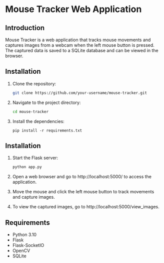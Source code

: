 
# Mouse Tracker Web Application

## Introduction
Mouse Tracker is a web application that tracks mouse movements and captures images from a webcam when the left mouse button is pressed. The captured data is saved to a SQLite database and can be viewed in the browser.

## Installation
1. Clone the repository:
   ```bash
   git clone https://github.com/your-username/mouse-tracker.git
    ```
2. Navigate to the project directory:
    ```bash
   cd mouse-tracker
    ```
3. Install the dependencies:
    ```
   pip install -r requirements.txt
   ```

## Installation

1. Start the Flask server:

   ```bash
   python app.py
    ```
   
2. Open a web browser and go to http://localhost:5000/ to access the application.
3. Move the mouse and click the left mouse button to track movements and capture images.
4. To view the captured images, go to http://localhost:5000/view_images.


## Requirements
- Python 3.10
- Flask
- Flask-SocketIO
- OpenCV
- SQLite

